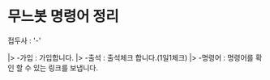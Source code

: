 # 무느봇 명령어 정리

접두사 : '-'

|> -가입 : 가입합니다.
|> -출석 : 출석체크 합니다.(1일1체크)
|> -명령어 : 명령어를 확인 할 수 있는 링크를 보냅니다. 
